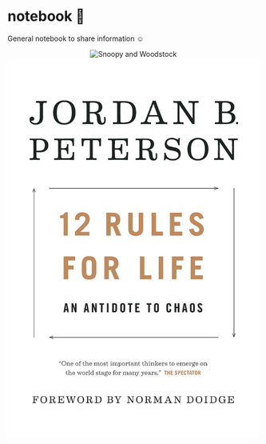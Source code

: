 # notebook 📒


General notebook to share information :relaxed:


<p align="center">
<p align="center">
  <img src="https://www.sulcosd.k12.pa.us/cms/lib/PA06000070/Centricity/Domain/107/snoopy.jpg" title="Snoopy and Woodstock"/>
  <img src="https://github.com/kantarcise/notebook/blob/master/Books/covers/12_Rules_for_Life_Front_Cover_(2018_first_edition).jpg" title="12 Rules For Life"/>
</p>
</p>
